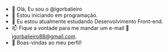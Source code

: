 - 👋 Olá, Eu sou o @igorbalieiro
- 👀 Estou iniciando em programação.
- 🌱 Eu estou atualmente estudando Desenvolvimento Front-end.
- 📫 Fique a vontade para me mandar um e-mail :e-mail: igorbalieiro88@gmail.com.
- :rainbow: Boas-vindas ao meu perfil!

<!---
igorbalieiro/igorbalieiro is a ✨ special ✨ repository because its `README.md` (this file) appears on your GitHub profile.
You can click the Preview link to take a look at your changes.
--->
